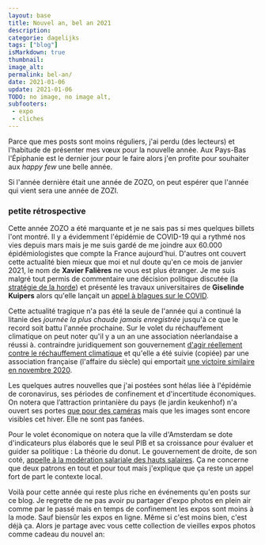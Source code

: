 ```yaml
---
layout: base
title: Nouvel an, bel an 2021
description: 
categorie: dagelijks
tags: ["blog"]
isMarkdown: true
thumbnail: 
image_alt: 
permalink: bel-an/
date: 2021-01-06
update: 2021-01-06
TODO: no image, no image alt, 
subfooters:
 - expo
 - cliches
---
```




Parce que mes posts sont moins réguliers, j'ai perdu (des lecteurs) et l'habitude de présenter mes vœux pour la nouvelle année. Aux Pays-Bas l'Épiphanie est le dernier jour pour le faire alors j'en profite pour souhaiter aux *happy few* une belle année.

Si l'année dernière était une année de ZOZO, on peut espérer que l'année qui vient sera une année de ZOZI.

### petite rétrospective

Cette année ZOZO a été marquante et je ne sais pas si mes quelques billets l'ont montré. Il y a évidemment l'épidémie de COVID-19 qui a rythmé nos vies depuis mars mais je me suis gardé de me joindre aux 60.000 épidémiologistes que compte la France aujourd'hui. D'autres ont couvert cette actualité bien mieux que moi et nul doute qu'en ce mois de janvier 2021, le nom de **Xavier Falières** ne vous est plus étranger. Je me suis malgré tout permis de commentaire une décision politique discutée (la [stratégie de la horde](/Coronavirus-horde-le-marteau-et-la-danse)) et présenté les travaux universitaires de **Giselinde Kuipers** alors qu'elle lançait un [appel à blagues sur le COVID](/Partagez-vos-blagues-covid).

Cette actualité tragique n'a pas été la seule de l'année qui a continué la litanie des *journée la plus chaude jamais enregistrée* jusqu'à ce que le record soit battu l'année prochaine. Sur le volet du réchauffement climatique on peut noter qu'il y a un an une association néerlandaise a réussi à. contraindre juridiquement son gouvernement [d'agir réellement contre le réchauffement climatique](/le-gouvernement-doit-proteger-les-gens) et qu'elle a été suivie (copiée) par une association française (l'affaire du siècle) qui emportait [une victoire similaire en novembre 2020](/affaire-du-siecle-copie).

Les quelques autres nouvelles que j'ai postées sont hélas liée à l'épidémie de coronavirus, ses périodes de confinement et d'incertitude économiques. On notera que l’attraction printanière du pays (le jardin keukenhof) n'a ouvert ses portes [que pour des caméras](/keukenhof-ne-fermera-pas) mais que les images sont encore visibles cet hiver. Elle ne sont pas fanées.

Pour le volet économique on notera que la ville d'Amsterdam se dote d'indicateurs plus élaborés que le seul PIB et sa croissance pour évaluer et guider sa politique : La théorie du donut. Le gouvernement de droite, de son coté, [appelle à la modération salariale des hauts salaires](/patrons-salaire-a-la-baisse). Ça ne concerne que deux patrons en tout et pour tout mais j'explique que ça reste un appel fort de part le contexte local.

Voilà pour cette année qui reste plus riche en événements qu'en posts sur ce blog. Je regrette de ne pas avoir pu partager d'expo photos en plein air comme par le passé mais en temps de confinement les expos sont moins à la mode. Sauf biensûr les expos en ligne. Même si c'est moins bien, c'est déjà ça. Alors je partage avec vous cette collection de vieilles expos photos comme cadeau du nouvel an:

